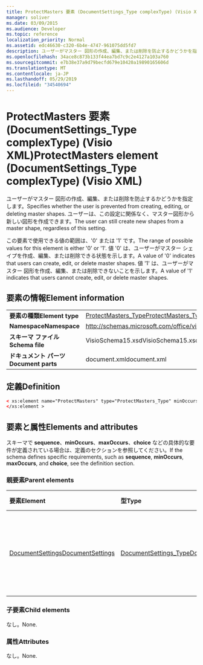 ```yaml
---
title: ProtectMasters 要素 (DocumentSettings_Type complexType) (Visio XML)
manager: soliver
ms.date: 03/09/2015
ms.audience: Developer
ms.topic: reference
localization_priority: Normal
ms.assetid: edc46630-c320-6b4e-4747-961075dd5fd7
description: ユーザーがマスター 図形の作成、編集、または削除を防止するかどうかを指定します。 ユーザーは、この設定に関係なく、マスター図形から新しい図形を作成できます。
ms.openlocfilehash: 34ace8c873b133f44ea7bd7c9c2e4127a103a760
ms.sourcegitcommit: e7b38e37a9d79becfd679e10420a19890165606d
ms.translationtype: MT
ms.contentlocale: ja-JP
ms.lasthandoff: 05/29/2019
ms.locfileid: "34540694"
---
```

# <a name="protectmasters-element-documentsettings_type-complextype-visio-xml"></a><span data-ttu-id="51d71-104">ProtectMasters 要素 (DocumentSettings_Type complexType) (Visio XML)</span><span class="sxs-lookup"><span data-stu-id="51d71-104">ProtectMasters element (DocumentSettings_Type complexType) (Visio XML)</span></span>

<span data-ttu-id="51d71-105">ユーザーがマスター 図形の作成、編集、または削除を防止するかどうかを指定します。</span><span class="sxs-lookup"><span data-stu-id="51d71-105">Specifies whether the user is prevented from creating, editing, or deleting master shapes.</span></span> <span data-ttu-id="51d71-106">ユーザーは、この設定に関係なく、マスター図形から新しい図形を作成できます。</span><span class="sxs-lookup"><span data-stu-id="51d71-106">The user can still create new shapes from a master shape, regardless of this setting.</span></span> 
  
<span data-ttu-id="51d71-107">この要素で使用できる値の範囲は、'0' または '1' です。</span><span class="sxs-lookup"><span data-stu-id="51d71-107">The range of possible values for this element is either '0' or '1'.</span></span> <span data-ttu-id="51d71-108">値 '0' は、ユーザーがマスター シェイプを作成、編集、または削除できる状態を示します。</span><span class="sxs-lookup"><span data-stu-id="51d71-108">A value of '0' indicates that users can create, edit, or delete master shapes.</span></span> <span data-ttu-id="51d71-109">値 '1' は、ユーザーがマスター 図形を作成、編集、または削除できないことを示します。</span><span class="sxs-lookup"><span data-stu-id="51d71-109">A value of '1' indicates that users cannot create, edit, or delete master shapes.</span></span>
  
## <a name="element-information"></a><span data-ttu-id="51d71-110">要素の情報</span><span class="sxs-lookup"><span data-stu-id="51d71-110">Element information</span></span>

|||
|:-----|:-----|
|<span data-ttu-id="51d71-111">**要素の種類**</span><span class="sxs-lookup"><span data-stu-id="51d71-111">**Element type**</span></span> <br/> |[<span data-ttu-id="51d71-112">ProtectMasters_Type</span><span class="sxs-lookup"><span data-stu-id="51d71-112">ProtectMasters_Type</span></span>](protectmasters_type-complextypevisio-xml.md) <br/> |
|<span data-ttu-id="51d71-113">**Namespace**</span><span class="sxs-lookup"><span data-stu-id="51d71-113">**Namespace**</span></span> <br/> |http://schemas.microsoft.com/office/visio/2012/main  <br/> |
|<span data-ttu-id="51d71-114">**スキーマ ファイル**</span><span class="sxs-lookup"><span data-stu-id="51d71-114">**Schema file**</span></span> <br/> |<span data-ttu-id="51d71-115">VisioSchema15.xsd</span><span class="sxs-lookup"><span data-stu-id="51d71-115">VisioSchema15.xsd</span></span>  <br/> |
|<span data-ttu-id="51d71-116">**ドキュメント パーツ**</span><span class="sxs-lookup"><span data-stu-id="51d71-116">**Document parts**</span></span> <br/> |<span data-ttu-id="51d71-117">document.xml</span><span class="sxs-lookup"><span data-stu-id="51d71-117">document.xml</span></span>  <br/> |
   
## <a name="definition"></a><span data-ttu-id="51d71-118">定義</span><span class="sxs-lookup"><span data-stu-id="51d71-118">Definition</span></span>

```XML
< xs:element name="ProtectMasters" type="ProtectMasters_Type" minOccurs="0" maxOccurs="1" >
</xs:element >
```

## <a name="elements-and-attributes"></a><span data-ttu-id="51d71-119">要素と属性</span><span class="sxs-lookup"><span data-stu-id="51d71-119">Elements and attributes</span></span>

<span data-ttu-id="51d71-120">スキーマで **sequence**、**minOccurs**、**maxOccurs**、**choice** などの具体的な要件が定義されている場合は、定義のセクションを参照してください。</span><span class="sxs-lookup"><span data-stu-id="51d71-120">If the schema defines specific requirements, such as **sequence**, **minOccurs**, **maxOccurs**, and **choice**, see the definition section.</span></span> 
  
### <a name="parent-elements"></a><span data-ttu-id="51d71-121">親要素</span><span class="sxs-lookup"><span data-stu-id="51d71-121">Parent elements</span></span>

|<span data-ttu-id="51d71-122">**要素**</span><span class="sxs-lookup"><span data-stu-id="51d71-122">**Element**</span></span>|<span data-ttu-id="51d71-123">**型**</span><span class="sxs-lookup"><span data-stu-id="51d71-123">**Type**</span></span>|<span data-ttu-id="51d71-124">**説明**</span><span class="sxs-lookup"><span data-stu-id="51d71-124">**Description**</span></span>|
|:-----|:-----|:-----|
|[<span data-ttu-id="51d71-125">DocumentSettings</span><span class="sxs-lookup"><span data-stu-id="51d71-125">DocumentSettings</span></span>](documentsettings-element-visiodocument_type-complextypevisio-xml.md) <br/> |[<span data-ttu-id="51d71-126">DocumentSettings_Type</span><span class="sxs-lookup"><span data-stu-id="51d71-126">DocumentSettings_Type</span></span>](documentsettings_type-complextypevisio-xml.md) <br/> |<span data-ttu-id="51d71-127">ドキュメント設定を指定する要素が含まれます。</span><span class="sxs-lookup"><span data-stu-id="51d71-127">Contains elements that specify document settings.</span></span>  <br/> |
   
### <a name="child-elements"></a><span data-ttu-id="51d71-128">子要素</span><span class="sxs-lookup"><span data-stu-id="51d71-128">Child elements</span></span>

<span data-ttu-id="51d71-129">なし。</span><span class="sxs-lookup"><span data-stu-id="51d71-129">None.</span></span>
  
### <a name="attributes"></a><span data-ttu-id="51d71-130">属性</span><span class="sxs-lookup"><span data-stu-id="51d71-130">Attributes</span></span>

<span data-ttu-id="51d71-131">なし。</span><span class="sxs-lookup"><span data-stu-id="51d71-131">None.</span></span>
  


